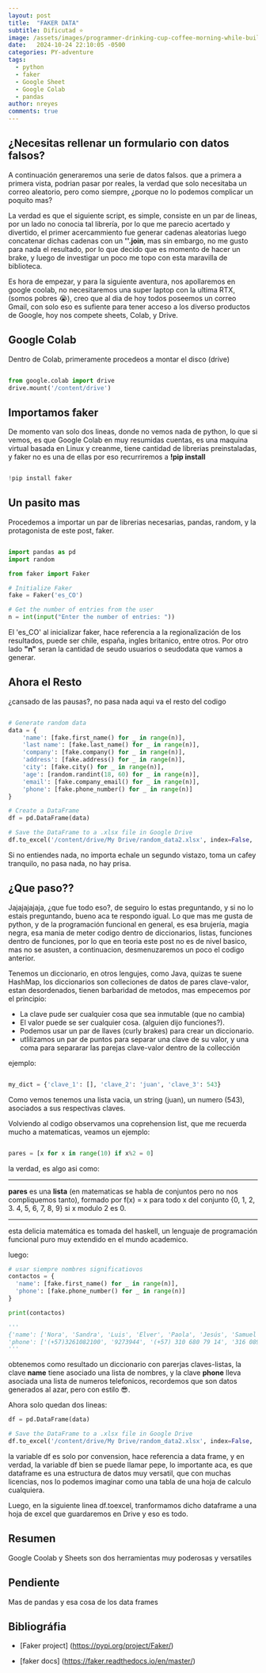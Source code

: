 ```yaml
---
layout: post
title:  "FAKER DATA"
subtitle: Dificutad ⭐
image: /assets/images/programmer-drinking-cup-coffee-morning-while-building-firewalls.jpg
date:   2024-10-24 22:10:05 -0500
categories: PY-adventure
tags:
  - python
  - faker
  - Google Sheet
  - Google Colab
  - pandas
author: nreyes
comments: true
---
```

## ¿Necesitas rellenar un formulario con datos falsos?

A continuación generaremos una serie de datos falsos. que a primera  a primera vista, podrian pasar por reales, la verdad que solo necesitaba un correo aleatorio, pero como siempre, ¿porque no lo podemos complicar un poquito mas?

La verdad es que el siguiente script, es simple, consiste en un par de lineas, por un lado no conocia tal librería, por lo que me parecio acertado y divertido, el primer acercammiento fue generar cadenas aleatorias luego concatenar dichas cadenas con un  **''.join**, mas sin embargo, no me gusto para nada el resultado, por lo que decido que es momento de hacer un brake, y luego de investigar un poco me topo con esta maravilla de biblioteca.

Es hora de empezar, y para la siguiente aventura, nos apollaremos en google coolab, no necesitaremos una super laptop con la ultima RTX, (somos pobres 😭), creo que al dia de hoy todos poseemos un correo Gmail, con solo eso es sufiente para tener acceso a los diverso productos de Google, hoy nos compete sheets, Colab, y Drive.

## Google Colab

Dentro de Colab, primeramente procedeos a montar el disco (drive)

```python

from google.colab import drive
drive.mount('/content/drive')

```
## Importamos faker

De momento van solo dos lineas, donde no vemos nada de python, lo que si vemos, es que Google Colab en muy resumidas cuentas, es una maquina virtual basada en Linux y creanme, tiene cantidad de librerias preinstaladas, y faker no es una de ellas por eso recurriremos a **!pip install**


```python

!pip install faker

```
## Un pasito mas
Procedemos a importar un par de librerias necesarias, pandas, random, y la protagonista de este post, faker.


````python

import pandas as pd
import random

from faker import Faker

# Initialize Faker
fake = Faker('es_CO')

# Get the number of entries from the user
n = int(input("Enter the number of entries: "))

````
El 'es_CO' al inicializar faker, hace referencia a la regionalización de los resultados, puede ser chile, españa, ingles britanico, entre otros.
Por otro lado **"n"** seran la cantidad de seudo usuarios o seudodata que vamos a generar.


## Ahora el Resto

¿cansado de las pausas?, no pasa nada aqui va el resto del codigo

````python

# Generate random data
data = {
    'name': [fake.first_name() for _ in range(n)],
    'last name': [fake.last_name() for _ in range(n)],
    'company': [fake.company() for _ in range(n)],
    'address': [fake.address() for _ in range(n)],
    'city': [fake.city() for _ in range(n)],
    'age': [random.randint(18, 60) for _ in range(n)],
    'email': [fake.company_email() for _ in range(n)],
    'phone': [fake.phone_number() for _ in range(n)]
}

# Create a DataFrame
df = pd.DataFrame(data)

# Save the DataFrame to a .xlsx file in Google Drive
df.to_excel('/content/drive/My Drive/random_data2.xlsx', index=False,  engine='openpyxl')

````

Si no entiendes nada, no importa echale un segundo vistazo, toma un cafey tranquilo, no pasa nada, no hay prisa.

## ¿Que paso??

Jajajajajaja, ¿que fue todo eso?, de seguiro lo estas preguntando, y si no lo estais preguntando, bueno aca te respondo igual. Lo que mas me gusta de python, y de la programación funcional en general, es esa brujería, magia negra, esa mania de meter codigo dentro de diccionarios, listas, funciones dentro de funciones, por lo que en teoria este post no es de nivel basico, mas no se asusten, a continuacion, desmenuzaremos un poco el codigo anterior.

Tenemos un diccionario, en otros lengujes, como Java, quizas te suene HashMap, los diccionarios son colleciones de datos  de pares clave-valor, estan desordenados, tienen barbaridad de metodos, mas empecemos por el principio:

  - La clave pude ser cualquier cosa que sea inmutable (que no cambia)
  - El valor puede se ser cualquier cosa. (alguien dijo funciones?).
  - Podemos usar un par de llaves (curly brakes) para crear un diccionario.
  - utlilizamos un par de puntos para separar una clave de su valor, y una coma para separarar las parejas clave-valor dentro de la collección


ejemplo: 

  ```python

my_dict = {'clave_1': [], 'clave_2': 'juan', 'clave_3': 543}

  ```
Como vemos tenemos una lista vacia, un string (juan), un numero (543), asociados a sus respectivas claves.

Volviendo al codigo observamos una coprehension list, que me recuerda mucho a matematicas, veamos un ejemplo:

````python

pares = [x for x in range(10) if x%2 = 0]
````
 la verdad, es algo asi como:
 ***
 **pares** es una **lista** (en matematicas se habla de conjuntos pero no nos compliquemos tanto), formado por f(x) = x para todo x del conjunto {0, 1, 2, 3. 4, 5, 6, 7, 8, 9} si x modulo 2 es 0.
 ***
 esta delicia matemática es tomada del haskell, un lenguaje de programación funcional puro muy extendido en el mundo academico.

luego:

````python
# usar siempre nombres significatiovos
contactos = { 
  'name': [fake.first_name() for _ in range(n)],    
  'phone': [fake.phone_number() for _ in range(n)]
}

print(contactos)

'''
{'name': ['Nora', 'Sandra', 'Luis', 'Elver', 'Paola', 'Jesús', 'Samuel', 'Nelly', 'Álvaro', 'Marcos'], 
'phone': ['(+57)3261082100', '9273944', '(+57) 310 680 79 14', '316 089 39 06', '602 264 90 31', '+57 602 915 86 60', '6035335027', '+57 604 322 40 79', '1586324', '+573142446015']}
'''

````
obtenemos como resultado un diccionario con parerjas claves-listas, la clave **name** tiene asociado una lista de nombres, y la clave **phone** lleva asociada una lista de numeros telefonicos, recordemos que son datos generados al azar, pero con estilo 😎. 

Ahora solo quedan dos lineas:

```python
df = pd.DataFrame(data)

# Save the DataFrame to a .xlsx file in Google Drive
df.to_excel('/content/drive/My Drive/random_data2.xlsx', index=False,  engine='openpyxl')
```
la variable df es solo por convension, hace referencia a data frame, y en verdad, la variable df bien se puede llamar pepe, lo importante aca, es que dataframe es una estructura de datos muy versatil, que con muchas licencias, nos lo podemos imaginar como una tabla de una hoja de calculo cualquiera.

Luego, en la siguiente linea df.toexcel, tranformamos dicho dataframe a una hoja de excel que guardaremos en Drive y eso es todo.

## Resumen
Google Coolab y Sheets son dos herramientas muy poderosas y versatiles

## Pendiente
Mas de pandas y esa cosa de los data frames


## Bibliográfia

- [Faker project] (https://pypi.org/project/Faker/)

- [faker docs] (https://faker.readthedocs.io/en/master/)